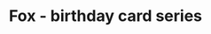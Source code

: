---
layout: posts
title: Fox - birthday card series
image: "img/content/2014-03-30-fox-<!--format-->"
image_large: "/img/content/2014-03-30-fox-960x640.png"
---